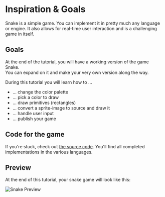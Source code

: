 # Inspiration & Goals

Snake is a simple game. You can implement it in pretty much any language or engine. It also allows for real-time user interaction and is a challenging game in itself.

## Goals

At the end of the tutorial, you will have a working version of the game Snake.  
You can expand on it and make your very own version along the way.

During this tutorial you will learn how to ...

- ... change the color palette
- ... pick a color to draw
- ... draw primitives (rectangles)
- ... convert a sprite-image to source and draw it
- ... handle user input
- ... publish your game

## Code for the game

If you're stuck, check out [the source code](https://github.com/christopher-kleine/wasm-4-tutorial-games).
You'll find all completed implementations in the various languages.

## Preview

At the end of this tutorial, your snake game will look like this:

![Snake Preview](images/endresult.webp)
